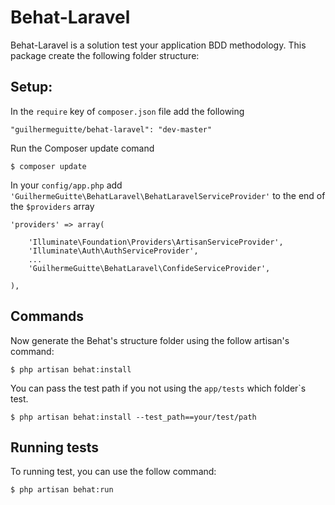 Behat-Laravel
============

Behat-Laravel is a solution test your application BDD methodology. This package create the following folder structure:

Setup:
------

In the ```require``` key of ```composer.json``` file add the following

```
"guilhermeguitte/behat-laravel": "dev-master"
```


Run the Composer update comand
```
$ composer update
```


In your ```config/app.php``` add ```'GuilhermeGuitte\BehatLaravel\BehatLaravelServiceProvider'``` to the end of the ```$providers``` array

```
'providers' => array(

    'Illuminate\Foundation\Providers\ArtisanServiceProvider',
    'Illuminate\Auth\AuthServiceProvider',
    ...
    'GuilhermeGuitte\BehatLaravel\ConfideServiceProvider',

),
```

Commands
----------------
Now generate the Behat's structure folder using the follow artisan's command:

```
$ php artisan behat:install
```

You can pass the test path if you not using the ```app/tests``` which folder`s test.

```
$ php artisan behat:install --test_path==your/test/path
```

Running tests
-------------

To running test, you can use the follow command:

```
$ php artisan behat:run
```

